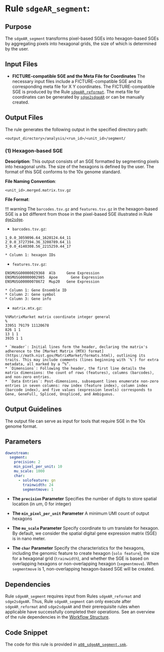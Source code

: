 # Rule `sdgeAR_segment`:

## Purpose
The `sdgeAR_segment` transforms pixel-based SGEs into hexagon-based SGEs by aggregating pixels into hexagonal grids, the size of which is determined by the user.


## Input Files
* **FICTURE-compatible SGE and the Meta File for Coordinates**
The necessary input files include a FICTURE-compatible SGE and its corresponding meta file for X Y coordinates. The FICTURE-compatible SGE is produced by the Rule [`sdgeAR_reformat`](./sdgeAR_reformat.md.md). The meta file for coordinates can be generated by [`sdge2sdgeAR`](./sdge2sdgeAR.md) or can be manually created.


## Output Files
The rule generates the following output in the specified directory path:
```
<output_directory>/analysis/<run_id>/<unit_id>/segment/
```

### (1) Hexagon-based SGE

**Description**: This output consists of an SGE formatted by segmenting pixels into hexagonal units. The size of the hexagons is defined by the user. The format of this SGE conforms to the 10x genome standard.

**File Naming Convention**: 
```
<unit_id>.merged.matrix.tsv.gz
```

**File Format**:

!!! warning
    The `barcodes.tsv.gz` and `features.tsv.gz` in the hexagon-based SGE is a bit different from those in the pixel-based SGE illustrated in Rule [`dge2sdge`](./dge2sdge.md).

* `barcodes.tsv.gz`:
```
1_0.0_3059096.64_1620124.64_11
2_0.0_3727394.36_3208789.64_11
3_0.0_4140308.56_2215259.44_17
```
    * Column 1: hexagon IDs

* `features.tsv.gz`:
```
ENSMUSG00000029368	Alb	    Gene Expression
ENSMUSG00000002985	Apoe	  Gene Expression
ENSMUSG00000078672	Mup20 	Gene Expression
```
    * Column 1: Gene Ensemble ID
    * Column 2: Gene symbol
    * Column 3: Gene info

* `matrix.mtx.gz`:
```
%%MatrixMarket matrix coordinate integer general
%
33951 79179 11120678
826 1 1
13 1 1
3935 1 1
```
    * `Header`: Initial lines form the header, declaring the matrix's adherence to the [Market Matrix (MTX) format](https://math.nist.gov/MatrixMarket/formats.html), outlining its traits. This may include comments (lines beginning with `%`) for extra metadata, all marked by a “%”.
    * `Dimensions`: Following the header, the first line details the matrix dimensions: the count of rows (features), columns (barcodes), and non-zero entries.
    * `Data Entries`: Post-dimensions, subsequent lines enumerate non-zero entries in seven columns: row index (feature index), column index (barcode index), and five values (expression levels) corresponds to Gene, GeneFull, Spliced, Unspliced, and Ambiguous.

## Output Guidelines
The output file can serve as input for tools that require SGE in the 10x genome format.

## Parameters
```yaml
downstream:
  segment:                 
    precision: 2
    min_pixel_per_unit: 10
    mu_scale: 1000        
    char:                
      - solofeature: gn    
        trainwidth: 24     
        segmentmove: 1     
```

* **The `precision` Parameter**
Specifies the number of digits to store spatial location (in um, 0 for integer)

* **The `min_pixel_per_unit` Parameter**
A minimum UMI count of output hexagons

* **The `mu_scale` Parameter**
Specify coordinate to um translate for hexagon. By default, we consider the spatial digital gene expression matrix (SGE) is in nano meter.

* **The `char` Parameter**
Specify the characteristics for the hexagons, including the genomic feature to create hexagon (`solo feature`), the size for a hexagonal grid (`trainwidth`), and whether the SGE is based on overlapping hexagons or non-overlapping hexagon (`segmentmove`). When `segmentmove` is 1, non-overlapping hexagon-based SGE will be created.

## Dependencies
Rule `sdgeAR_segment` requires input from Rules `sdgeAR_reformat` and `sdge2sdgeAR`. Thus, Rule `sdgeAR_segment` can only execute after `sdgeAR_reformat` and `sdge2sdgeAR` and their prerequisite rules when applicable have successfully completed their operations. See an overview of the rule dependencies in the [Workflow Structure](../../home/workflow_structure.md).

## Code Snippet
The code for this rule is provided in [`a08_sdgeAR_segment.smk`](https://github.com/seqscope/NovaScope/blob/main/rules/a08_sdgeAR_segment.smk).
